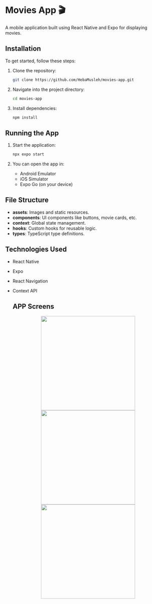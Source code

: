 # Movies App 🎬

A mobile application built using React Native and Expo for displaying movies.

## Installation

To get started, follow these steps:

1. Clone the repository:
   ```bash
   git clone https://github.com/HebaMusleh/movies-app.git
   ```

2. Navigate into the project directory:
   ```bash
   cd movies-app
   ```

3. Install dependencies:
   ```bash
   npm install
   ```

## Running the App

1. Start the application:
   ```bash
   npx expo start
   ```

2. You can open the app in:
   - Android Emulator
   - iOS Simulator
   - Expo Go (on your device)

## File Structure

- **assets**: Images and static resources.
- **components**: UI components like buttons, movie cards, etc.
- **context**: Global state management.
- **hooks**: Custom hooks for reusable logic.
- **types**: TypeScript type definitions.
  
## Technologies Used

- React Native
- Expo
- React Navigation
- Context API

  ## APP Screens
  <p align="center">
     <img src="https://github.com/user-attachments/assets/6cc322da-f1c1-4e79-8d6d-ca18370b82c2" width="300" />
     <img src="https://github.com/user-attachments/assets/0fa84481-c2cb-4f7f-bdb8-38b63dc7a55c" width="300" />
    <img src="https://github.com/user-attachments/assets/208a4403-2358-4b88-9a30-5fc08f88573a" width="300" />
</p>

